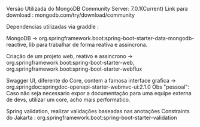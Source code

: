 Versão Utilizada do MongoDB Community Server: 7.0.1(Current) 
Link para download : mongodb.com/try/download/community

Dependencias utilizadas via graddle : 

MongoDB -> org.springframework.boot:spring-boot-starter-data-mongodb-reactive, lib para trabalhar de forma reativa e assincrona.

Criação de um projeto web, reativo e assincrono -> org.springframework.boot:spring-boot-starter-web, org.springframework.boot:spring-boot-starter-webflux

Swagger UI, diferente do Core, contem a famosa interface grafica -> org.springdoc:springdoc-openapi-starter-webmvc-ui:2.1.0
Obs "pessoal": Caso não seja necessario expor a documentação para uma equipe externa de devs, utilizar um core, acho mais performatico. 

Spring validation, realizar validações baseadas nas anotações Constraints do Jakarta : org.springframework.boot:spring-boot-starter-validation
